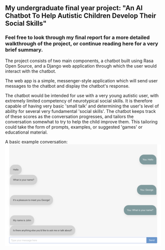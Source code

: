 ## My undergraduate final year project: "An AI Chatbot To Help Autistic Children Develop Their Social Skills"

### Feel free to look through my final report for a more detailed walkthrough of the project, or continue reading here for a very brief summary.

The project consists of two main components, a chatbot built using Rasa Open Source, and a Django web application through which the user would interact with the chatbot. 

The web app is a simple, messenger-style application which will send user messages to the chatbot and display the chatbot's response.

The chatbot would be intended for use with a very young autistic user, with extremely limited competency of neurotypical social skills. It is therefore capable of having very basic 'small talk' and determining the user's level of ability for several very fundamental 'social skills'. The chatbot keeps track of these scores as the conversation progresses, and tailors the conversation somewhat to try to help the child improve them. This tailoring could take the form of prompts, examples, or suggested 'games' or educational material.

A basic example conversation:
![conversation](https://github.com/georgepearce245/social-skills-chatbot/blob/main/conversation.png)
